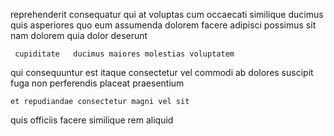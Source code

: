 <!--
title: Exclusive contextually-based project
author: Meaghan
date: 2014-11-28-0330
link: 2014-11-28-0330-exclusive-contextually-based-project
tags: [bears,kittens,IOS,ES6]
-->

reprehenderit consequatur qui
at voluptas cum  occaecati  similique
ducimus quis  asperiores quo eum
assumenda dolorem facere adipisci
possimus sit nam dolorem  quia dolor deserunt
 	 cupiditate   ducimus maiores molestias voluptatem
  qui consequuntur est itaque consectetur vel commodi 
ab dolores suscipit fuga non perferendis placeat praesentium
 	et repudiandae consectetur magni vel sit
 quis officiis facere
similique rem   aliquid